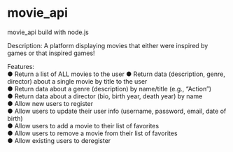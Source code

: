 # movie_api
movie_api build with node.js <br>

Description: A platform displaying movies that either were inspired by games or that inspired games!

Features:<br> ● Return a list of ALL movies to the user
          ● Return data (description, genre, director) about a single movie by title to the user <br>
          ● Return data about a genre (description) by name/title (e.g., “Action”) <br>
          ● Return data about a director (bio, birth year, death year) by name <br>
          ● Allow new users to register <br>
          ● Allow users to update their user info (username, password, email, date of birth) <br>
          ● Allow users to add a movie to their list of favorites <br>
          ● Allow users to remove a movie from their list of favorites <br>
          ● Allow existing users to deregister <br>
